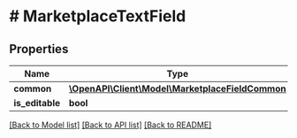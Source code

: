 # # MarketplaceTextField

## Properties

Name | Type | Description | Notes
------------ | ------------- | ------------- | -------------
**common** | [**\OpenAPI\Client\Model\MarketplaceFieldCommon**](MarketplaceFieldCommon.md) |  | [optional]
**is_editable** | **bool** |  | [optional]

[[Back to Model list]](../../README.md#models) [[Back to API list]](../../README.md#endpoints) [[Back to README]](../../README.md)

